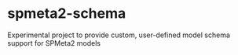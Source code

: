 # spmeta2-schema
Experimental project to provide custom, user-defined model schema support for SPMeta2 models
